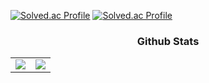 <!--
**donghyuun/donghyuun** is a ✨ _special_ ✨ repository because its `README.md` (this file) appears on your GitHub profile.

Here are some ideas to get you started:

- 🔭 I’m currently working on ...
- 🌱 I’m currently learning ...
- 👯 I’m looking to collaborate on ...
- 🤔 I’m looking for help with ...
- 💬 Ask me about ...
- 📫 How to reach me: ...
- 😄 Pronouns: ...
- ⚡ Fun fact: ...
-->

[![Solved.ac Profile](http://mazassumnida.wtf/api/generate_badge?boj=hyuniam)](https://solved.ac/hyuniam) [![Solved.ac Profile](http://mazassumnida.wtf/api/v2/generate_badge?boj=hyuniam)](https://solved.ac/hyuniam/)


<h3 align="center">Github Stats</h3>
<table>
  <tr>
    <td width="50%">
      <img src = "https://github-readme-stats-git-masterrstaa-rickstaa.vercel.app/api?username=donghyuun&show_icons=true&hide_border=true" align="center"/>
    </td>
    <td width="50%">
      <img src = "https://github-readme-stats-git-masterrstaa-rickstaa.vercel.app/api/top-langs/?username=donghyuun&layout=compact&hide_border=true&langs_count=6&hide=html,css" align="center"/>
    </td>
  </tr>
</table>  
